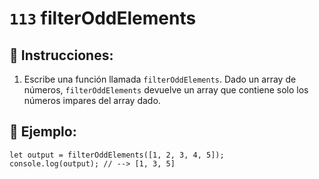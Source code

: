 # `113` filterOddElements

## 📝 Instrucciones:

1. Escribe una función llamada `filterOddElements`. Dado un array de números, `filterOddElements` devuelve un array que contiene solo los números impares del array dado.

## 📎 Ejemplo:

```Js
let output = filterOddElements([1, 2, 3, 4, 5]);
console.log(output); // --> [1, 3, 5]
```
